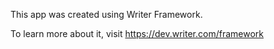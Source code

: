 This app was created using Writer Framework.

To learn more about it, visit https://dev.writer.com/framework
